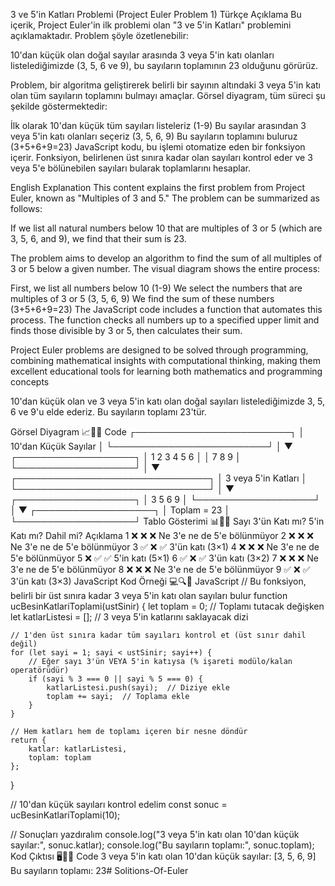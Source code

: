 3 ve 5'in Katları Problemi (Project Euler Problem 1)
Türkçe Açıklama
Bu içerik, Project Euler'in ilk problemi olan "3 ve 5'in Katları" problemini açıklamaktadır. Problem şöyle özetlenebilir:

10'dan küçük olan doğal sayılar arasında 3 veya 5'in katı olanları listelediğimizde (3, 5, 6 ve 9), bu sayıların toplamının 23 olduğunu görürüz.

Problem, bir algoritma geliştirerek belirli bir sayının altındaki 3 veya 5'in katı olan tüm sayıların toplamını bulmayı amaçlar. Görsel diyagram, tüm süreci şu şekilde göstermektedir:

İlk olarak 10'dan küçük tüm sayıları listeleriz (1-9)
Bu sayılar arasından 3 veya 5'in katı olanları seçeriz (3, 5, 6, 9)
Bu sayıların toplamını buluruz (3+5+6+9=23)
JavaScript kodu, bu işlemi otomatize eden bir fonksiyon içerir. Fonksiyon, belirlenen üst sınıra kadar olan sayıları kontrol eder ve 3 veya 5'e bölünebilen sayıları bularak toplamlarını hesaplar.

English Explanation
This content explains the first problem from Project Euler, known as "Multiples of 3 and 5." The problem can be summarized as follows:

If we list all natural numbers below 10 that are multiples of 3 or 5 (which are 3, 5, 6, and 9), we find that their sum is 23.

The problem aims to develop an algorithm to find the sum of all multiples of 3 or 5 below a given number. The visual diagram shows the entire process:

First, we list all numbers below 10 (1-9)
We select the numbers that are multiples of 3 or 5 (3, 5, 6, 9)
We find the sum of these numbers (3+5+6+9=23)
The JavaScript code includes a function that automates this process. The function checks all numbers up to a specified upper limit and finds those divisible by 3 or 5, then calculates their sum.

Project Euler problems are designed to be solved through programming, combining mathematical insights with computational thinking, making them excellent educational tools for learning both mathematics and programming concepts

10'dan küçük olan ve 3 veya 5'in katı olan doğal sayıları listelediğimizde 3, 5, 6 ve 9'u elde ederiz. Bu sayıların toplamı 23'tür.

Görsel Diyagram 📈🎨🔄
Code
     ┌─────────────────────────┐
     │  10'dan Küçük Sayılar   │
     └─────────────────────────┘
            │
            ▼
    ┌───────────────────┐
    │ 1  2  3  4  5  6  │
    │ 7  8  9           │
    └───────────────────┘
            │
            ▼
┌───────────────────────────────┐
│      3 veya 5'in Katları      │
└───────────────────────────────┘
            │
            ▼
    ┌───────────────────┐
    │   3  5  6  9      │
    └───────────────────┘
            │
            ▼
    ┌───────────────────┐
    │   Toplam = 23     │
    └───────────────────┘
Tablo Gösterimi 📊🔢📝
Sayı	3'ün Katı mı?	5'in Katı mı?	Dahil mi?	Açıklama
1	❌	❌	❌	Ne 3'e ne de 5'e bölünmüyor
2	❌	❌	❌	Ne 3'e ne de 5'e bölünmüyor
3	✅	❌	✅	3'ün katı (3×1)
4	❌	❌	❌	Ne 3'e ne de 5'e bölünmüyor
5	❌	✅	✅	5'in katı (5×1)
6	✅	❌	✅	3'ün katı (3×2)
7	❌	❌	❌	Ne 3'e ne de 5'e bölünmüyor
8	❌	❌	❌	Ne 3'e ne de 5'e bölünmüyor
9	✅	❌	✅	3'ün katı (3×3)
JavaScript Kod Örneği 💻🔍🧩
JavaScript
// Bu fonksiyon, belirli bir üst sınıra kadar 3 veya 5'in katı olan sayıları bulur
function ucBesinKatlariToplami(ustSinir) {
    let toplam = 0;  // Toplamı tutacak değişken
    let katlarListesi = [];  // 3 veya 5'in katlarını saklayacak dizi
    
    // 1'den üst sınıra kadar tüm sayıları kontrol et (üst sınır dahil değil)
    for (let sayi = 1; sayi < ustSinir; sayi++) {
        // Eğer sayı 3'ün VEYA 5'in katıysa (% işareti modülo/kalan operatörüdür)
        if (sayi % 3 === 0 || sayi % 5 === 0) {
            katlarListesi.push(sayi);  // Diziye ekle
            toplam += sayi;  // Toplama ekle
        }
    }
    
    // Hem katları hem de toplamı içeren bir nesne döndür
    return { 
        katlar: katlarListesi, 
        toplam: toplam 
    };
}

// 10'dan küçük sayıları kontrol edelim
const sonuc = ucBesinKatlariToplami(10);

// Sonuçları yazdıralım
console.log("3 veya 5'in katı olan 10'dan küçük sayılar:", sonuc.katlar);
console.log("Bu sayıların toplamı:", sonuc.toplam);
Kod Çıktısı 🖥️🔢💫
Code
3 veya 5'in katı olan 10'dan küçük sayılar: [3, 5, 6, 9]
Bu sayıların toplamı: 23# Solitions-Of-Euler
